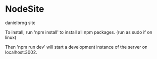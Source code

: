 # NodeSite
danielbrog site


To install, run 'npm install' to install all npm packages. (run as sudo if on linux)

Then 'npm run dev' will start a development instance of the server on localhost:3002.
